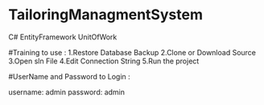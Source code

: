 # TailoringManagmentSystem

C#
EntityFramework
UnitOfWork

#Training to use :
1.Restore Database Backup
2.Clone or Download Source
3.Open sln File
4.Edit Connection String
5.Run the project

#UserName and Password to Login :

username: admin
password: admin
